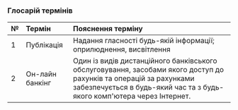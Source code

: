 ### Глосарій термінів
|№ | Термін | Пояснення терміну |
|:-|:-|:-|
|1| Публікація | Надання гласності будь-якій інформації; оприлюднення, висвітлення |
|2| Он-лайн банкінг | Один із видів дистанційного банківського обслуговування, засобами якого доступ до рахунків та операцій за рахунками забезпечується в будь-який час та з будь-якого комп'ютера через Інтернет. | 
